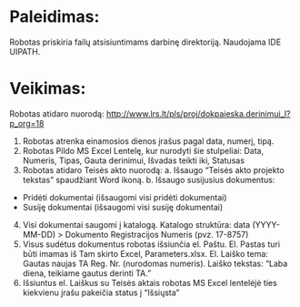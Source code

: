 # Paleidimas:
Robotas priskiria failų atsisiuntimams darbinę direktoriją.
Naudojama IDE UIPATH.

# Veikimas:
Robotas atidaro nuorodą:
http://www.lrs.lt/pls/proj/dokpaieska.derinimui_l?p_org=18
1. Robotas atrenka einamosios dienos įrašus pagal data, numerį, tipą.
2. Robotas Pildo MS Excel Lentelę, kur nurodyti šie stulpeliai: Data, Numeris, Tipas, Gauta derinimui, Išvadas teikti iki, Statusas
3. Robotas atidaro Teisės akto nuorodą:
a. Išsaugo “Teisės akto projekto tekstas” spaudžiant Word ikoną.
b. Išsaugo susijusius dokumentus:
  - Pridėti dokumentai (išsaugomi visi pridėti dokumentai)
  - Susiję dokumentai (išsaugomi visi susiję dokumentai)
4. Visi dokumentai saugomi į katalogą. Katalogo struktūra: data (YYYY-MM-DD) > Dokumento Registracijos Numeris (pvz. 17-8757)
5. Visus sudėtus dokumentus robotas išsiunčia el. Paštu. El. Pastas turi būti imamas iš Tam skirto Excel, Parameters.xlsx. El. Laiško tema: Gautas naujas TA Reg. Nr. (nurodomas numeris). Laiško tekstas: “Laba diena, teikiame gautus derinti TA.”
6. Išsiuntus el. Laiškus su Teisės aktais robotas MS Excel lentelėjė ties kiekvienu įrašu pakeičia status į “Išsiųsta” 
